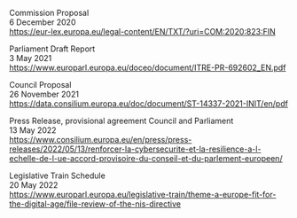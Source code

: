 
Commission Proposal\
6 December 2020\
https://eur-lex.europa.eu/legal-content/EN/TXT/?uri=COM:2020:823:FIN

Parliament Draft Report\
3 May 2021\
https://www.europarl.europa.eu/doceo/document/ITRE-PR-692602_EN.pdf

Council Proposal\
26 November 2021\
https://data.consilium.europa.eu/doc/document/ST-14337-2021-INIT/en/pdf

Press Release, provisional agreement Council and Parliament\
13 May 2022\
https://www.consilium.europa.eu/en/press/press-releases/2022/05/13/renforcer-la-cybersecurite-et-la-resilience-a-l-echelle-de-l-ue-accord-provisoire-du-conseil-et-du-parlement-europeen/

Legislative Train Schedule\
20 May 2022\
https://www.europarl.europa.eu/legislative-train/theme-a-europe-fit-for-the-digital-age/file-review-of-the-nis-directive
